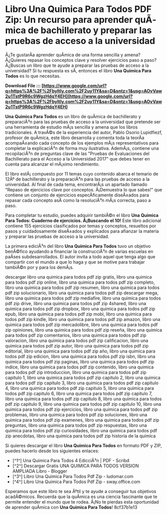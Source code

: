 # Libro Una Quimica Para Todos PDF Zip: Un recurso para aprender quÃ­mica de bachillerato y preparar las pruebas de acceso a la universidad
  
Â¿Te gustarÃ­a aprender quÃ­mica de una forma sencilla y amena? Â¿Quieres repasar los conceptos clave y resolver ejercicios paso a paso? Â¿Buscas un libro que te ayude a preparar las pruebas de acceso a la universidad? Si tu respuesta es sÃ­, entonces el libro **Una Quimica Para Todos** es lo que necesitas.
 
**Download File ::: [https://www.google.com/url?q=https%3A%2F%2Fbyltly.com%2F2uy11Y&sa=D&sntz=1&usg=AOvVaw2u1TstP9R6c9WgzHdqY4EH](https://www.google.com/url?q=https%3A%2F%2Fbyltly.com%2F2uy11Y&sa=D&sntz=1&usg=AOvVaw2u1TstP9R6c9WgzHdqY4EH)**


  
**Una Quimica Para Todos** es un libro de quÃ­mica de bachillerato y preparaciÃ³n para las pruebas de acceso a la universidad que pretende ser una herramienta de estudio mÃ¡s sencilla y amena que los libros tradicionales. A travÃ©s de la experiencia del autor, Pablo Osorio Lupidfiezf, profesor de quÃ­mica, este libro desarrolla y comenta toda la teorÃ­a acompaÃ±ando cada concepto de los ejemplos mÃ¡s representativos para completar la explicaciÃ³n de forma muy ilustrativa. AdemÃ¡s, contiene una recopilaciÃ³n de preguntas clave de las "Pruebas de Evaluaciones del Bachillerato para el Acceso a la Universidad 2017" que debes tener en cuenta para alcanzar el mÃ¡ximo rendimiento.
  
El libro estÃ¡ compuesto por 11 temas cuyo contenido abarca el temario de 12Âº de bachillerato y la preparaciÃ³n para las pruebas de acceso a la universidad. Al final de cada tema, encontrarÃ¡s un apartado llamado "Repaso de ejercicios clave por conceptos. Â¡Demuestra lo que sabes!" que contiene un conjunto de ejercicios especÃ­ficamente diseÃ±ados para repasar cada concepto asÃ­ como la resoluciÃ³n mÃ¡s correcta, paso a paso.
  
Para completar tu estudio, puedes adquirir tambiÃ©n el libro **Una Quimica Para Todos: Cuaderno de ejercicios. Â¡Buscando el 10!** Este libro adicional contiene 155 ejercicios clasificados por temas y conceptos, resueltos por pasos y cuidadosamente diseÃ±ados y explicados para afianzar la materia y preparar las pruebas de acceso a la universidad.
  
La primera ediciÃ³n del libro **Una Quimica Para Todos** tuvo un objetivo benÃ©fico ayudando a financiar la construcciÃ³n de varias escuelas en paÃ­ses subdesarrollados. El autor invita a todo aquel que tenga algo que compartir con el mundo a que lo haga y que se motive para trabajar tambiÃ©n por y para los demÃ¡s.
 
descargar libro una quimica para todos pdf zip gratis,  libro una quimica para todos pdf zip online,  libro una quimica para todos pdf zip completo,  libro una quimica para todos pdf zip resumen,  libro una quimica para todos pdf zip solucionario,  libro una quimica para todos pdf zip descargar mega,  libro una quimica para todos pdf zip mediafire,  libro una quimica para todos pdf zip drive,  libro una quimica para todos pdf zip 4shared,  libro una quimica para todos pdf zip dropbox,  libro una quimica para todos pdf zip epub,  libro una quimica para todos pdf zip mobi,  libro una quimica para todos pdf zip kindle,  libro una quimica para todos pdf zip amazon,  libro una quimica para todos pdf zip mercadolibre,  libro una quimica para todos pdf zip opiniones,  libro una quimica para todos pdf zip reseña,  libro una quimica para todos pdf zip comentarios,  libro una quimica para todos pdf zip valoracion,  libro una quimica para todos pdf zip calificacion,  libro una quimica para todos pdf zip autor,  libro una quimica para todos pdf zip editorial,  libro una quimica para todos pdf zip año,  libro una quimica para todos pdf zip edicion,  libro una quimica para todos pdf zip isbn,  libro una quimica para todos pdf zip paginas,  libro una quimica para todos pdf zip indice,  libro una quimica para todos pdf zip contenido,  libro una quimica para todos pdf zip introduccion,  libro una quimica para todos pdf zip capitulo 1,  libro una quimica para todos pdf zip capitulo 2,  libro una quimica para todos pdf zip capitulo 3,  libro una quimica para todos pdf zip capitulo 4,  libro una quimica para todos pdf zip capitulo 5,  libro una quimica para todos pdf zip capitulo 6,  libro una quimica para todos pdf zip capitulo 7,  libro una quimica para todos pdf zip capitulo 8,  libro una quimica para todos pdf zip capitulo 9,  libro una quimica para todos pdf zip capitulo 10,  libro una quimica para todos pdf zip ejercicios,  libro una quimica para todos pdf zip problemas,  libro una quimica para todos pdf zip soluciones,  libro una quimica para todos pdf zip examenes,  libro una quimica para todos pdf zip preguntas,  libro una quimica para todos pdf zip respuestas,  libro una quimica para todos pdf zip curiosidades,  libro una quimica para todos pdf zip anecdotas,  libro una quimica para todos pdf zip historia de la química
  
Si quieres descargar el libro **Una Quimica Para Todos** en formato PDF y ZIP, puedes hacerlo desde los siguientes enlaces:
  
- [^1^] Una Quimica Para Todos 4 EdicciÃ³n | PDF - Scribd
- [^2^] Descargar Gratis UNA QUIMICA PARA TODOS VERSION AMPLIADA Libro - Blogger
- [^3^] Libro Una Quimica Para Todos Pdf Zip - ludomar.com
- [^4^] Libro Una Quimica Para Todos Pdf Zip - sway.office.com

Esperamos que este libro te sea Ãºtil y te ayude a conseguir tus objetivos acadÃ©micos. Recuerda que la quÃ­mica es una ciencia fascinante que te permite entender el mundo que te rodea. Â¡No te pierdas esta oportunidad de aprender quÃ­mica con **Una Quimica Para Todos**!
 8cf37b1e13
 
